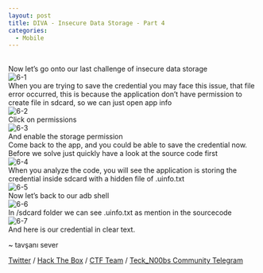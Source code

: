 ```yaml
---
layout: post
title: DIVA - Insecure Data Storage - Part 4
categories:
  - Mobile
---
```


<br>Now let’s go onto our last challenge of insecure data storage
<br>![6-1](https://teckk2.github.io/assets/images/DIVA/6-1.png)
<br>When you are trying to save the credential you may face this issue, that file error occurred, this is because the application don’t have permission to create file in sdcard, so we can just open app info
<br>![6-2](https://teckk2.github.io/assets/images/DIVA/6-2.png)
<br>Click on permissions
<br>![6-3](https://teckk2.github.io/assets/images/DIVA/6-3.png)
<br>And enable the storage permission
<br>Come back to the app, and you could be able to save the credential now.
<br>Before we solve just quickly have a look at the source code first
<br>![6-4](https://teckk2.github.io/assets/images/DIVA/6-4.png)
<br>When you analyze the code, you will see the application is storing the credential inside sdcard with a hidden file of .uinfo.txt
<br>![6-5](https://teckk2.github.io/assets/images/DIVA/6-5.png)
<br>Now let’s back to our adb shell
<br>![6-6](https://teckk2.github.io/assets/images/DIVA/6-6.png)
<br>In /sdcard folder we can see .uinfo.txt as mention in the sourcecode
<br>![6-7](https://teckk2.github.io/assets/images/DIVA/6-7.png)
<br>And here is our credential in clear text.


<p class="message">
  ~ tavşanı sever
</p>

[Twitter](https://twitter.com/Teck__K2) / [Hack The Box](https://www.hackthebox.eu/profile/966) / [CTF Team](https://ctftime.org/team/20102) /
[Teck_N00bs Community Telegram](https://t.me/Teck_N00bs)

<script src="https://www.hackthebox.eu/badge/966"> </script>
